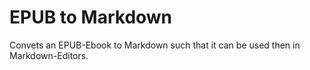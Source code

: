 EPUB to Markdown
================

Convets an EPUB-Ebook to Markdown such that it can be used then in Markdown-Editors.
